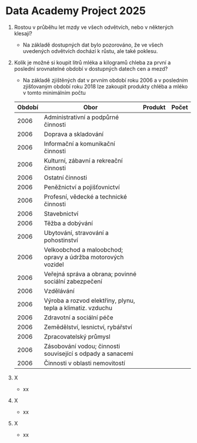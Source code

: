 # <b>Data Academy Project 2025</b>


1. Rostou v průběhu let mzdy ve všech odvětvích, nebo v některých klesají?
   - Na základě dostupných dat bylo pozorováno, že ve všech uvedených odvětvích dochází k růstu, ale také poklesu.
2. Kolik je možné si koupit litrů mléka a kilogramů chleba za první a poslední srovnatelné období v dostupných datech cen a mezd?
   - Na základě zjištěných dat v prvním období roku 2006 a v posledním zjišťovaným období roku 2018 lze zakoupit produkty chléba a mléko v tomto minimálním počtu
   
   | Období |                                   Obor                           | Produkt | Počet |
   |-----|------------------------------------------------------------------|---------|-------|
   |2006 | Administrativní a podpůrné činnosti                              | 
   |2006 | Doprava a skladování                                             |
   |2006 | Informační a komunikační činnosti                                |
   |2006 | Kulturní, zábavní a rekreační činnosti                           |
   |2006 | Ostatní činnosti                                                 |
   |2006 | Peněžnictví a pojišťovnictví                                     |
   |2006 | Profesní, vědecké a technické činnosti                           |
   |2006 | Stavebnictví                                                     |
   |2006 | Těžba a dobývání                                                 |
   |2006 | Ubytování, stravování a pohostinství                             |
   |2006 | Velkoobchod a maloobchod; opravy a údržba motorových vozidel     |
   |2006 | Veřejná správa a obrana; povinné sociální zabezpečení            |
   |2006 | Vzdělávání                                                       |
   |2006 | Výroba a rozvod elektřiny, plynu, tepla a klimatiz. vzduchu      |
   |2006 | Zdravotní a sociální péče                                        |
   |2006 | Zemědělství, lesnictví, rybářství                                |
   |2006 | Zpracovatelský průmysl                                           |
   |2006 | Zásobování vodou; činnosti související s odpady a sanacemi       |
   |2006 | Činnosti v oblasti nemovitostí                                   |


3. X
   - xx
4. X
   - xx
5. X
   - xx
